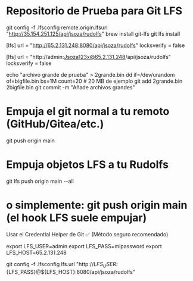 # Repositorio de Prueba para Git LFS

git config -f .lfsconfig remote.origin.lfsurl "http://35.154.251.125/api/jsoza/rudolfs"
brew install git-lfs
git lfs install


[lfs]
url = "http://65.2.131.248:8080/api/jsoza/rudolfs"
locksverify = false

[lfs]
url = "http://admin:Jsoza123x@65.2.131.248/api/jsoza/rudolfs"
locksverify = false


echo "archivo grande de prueba" > 2grande.bin
dd if=/dev/urandom of=bigfile.bin bs=1M count=20  # 20 MB de ejemplo
git add 2grande.bin 2bigfile.bin
git commit -m "Añade archivos grandes"

# Empuja el git normal a tu remoto (GitHub/Gitea/etc.)
git push origin main

# Empuja objetos LFS a tu Rudolfs
git lfs push origin main --all
# o simplemente: git push origin main   (el hook LFS suele empujar)


Usar el Credential Helper de Git ✅ (Método seguro recomendado)


export LFS_USER=admin
export LFS_PASS=mipassword
export LFS_HOST=65.2.131.248

git config -f .lfsconfig lfs.url "http://${LFS_USER}:${LFS_PASS}@${LFS_HOST}:8080/api/jsoza/rudolfs"
